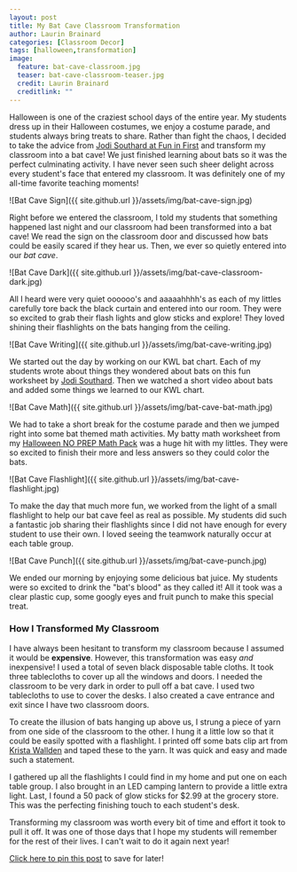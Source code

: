 ```yaml
---
layout: post
title: My Bat Cave Classroom Transformation
author: Laurin Brainard
categories: [Classroom Decor]
tags: [halloween,transformation]
image:
  feature: bat-cave-classroom.jpg
  teaser: bat-cave-classroom-teaser.jpg
  credit: Laurin Brainard
  creditlink: ""
---
```

Halloween is one of the craziest school days of the entire year. My students dress up in their Halloween costumes, we enjoy a costume parade, and students always bring treats to share. Rather than fight the chaos, I decided to take the advice from [Jodi Southard at Fun in First](https://funinfirst.com/) and transform my classroom into a bat cave! We just finished learning about bats so it was the perfect culminating activity. I have never seen such sheer delight across every student's face that entered my classroom. It was definitely one of my all-time favorite teaching moments! 

![Bat Cave Sign]({{ site.github.url }}/assets/img/bat-cave-sign.jpg)

Right before we entered the classroom, I told my students that something happened last night and our classroom had been transformed into a bat cave! We read the sign on the classroom door and discussed how bats could be easily scared if they hear us. Then, we ever so quietly entered into our *bat cave*.

![Bat Cave Dark]({{ site.github.url }}/assets/img/bat-cave-classroom-dark.jpg)

All I heard were very quiet oooooo's and aaaaahhhh's as each of my littles carefully tore back the black curtain and entered into our room. They were so excited to grab their flash lights and glow sticks and explore! They loved shining their flashlights on the bats hanging from the ceiling. 

![Bat Cave Writing]({{ site.github.url }}/assets/img/bat-cave-writing.jpg)

We started out the day by working on our KWL bat chart. Each of my students wrote about things they wondered about bats on this fun worksheet by [Jodi Southard](https://www.teacherspayteachers.com/Product/Bat-Freebies-354008). Then we watched a short video about bats and added some things we learned to our KWL chart. 

![Bat Cave Math]({{ site.github.url }}/assets/img/bat-cave-bat-math.jpg)

We had to take a short break for the costume parade and then we jumped right into some bat themed math activities. My batty math worksheet from my [Halloween NO PREP Math Pack](http://bit.ly/bat_cave) was a huge hit with my littles. They were so excited to finish their more and less answers so they could color the bats. 

![Bat Cave Flashlight]({{ site.github.url }}/assets/img/bat-cave-flashlight.jpg)

To make the day that much more fun, we worked from the light of a small flashlight to help our bat cave feel as real as possible. My students did such a fantastic job sharing their flashlights since I did not have enough for every student to use their own. I loved seeing the teamwork naturally occur at each table group.

![Bat Cave Punch]({{ site.github.url }}/assets/img/bat-cave-punch.jpg)

We ended our morning by enjoying some delicious bat juice. My students were so excited to drink the "bat's blood" as they called it! All it took was a clear plastic cup, some googly eyes and fruit punch to make this special treat. 

### How I Transformed My Classroom

I have always been hesitant to transform my classroom because I assumed it would be **expensive**. However, this transformation was easy *and* inexpensive! I used a total of seven black disposable table cloths. It took three tablecloths to cover up all the windows and doors. I needed the classroom to be very dark in order to pull off a bat cave. I used two tablecloths to use to cover the desks. I also created a cave entrance and exit since I have two classroom doors. 

To create the illusion of bats hanging up above us, I strung a piece of yarn from one side of the classroom to the other. I hung it a little low so that it could be easily spotted with a flashlight. I printed off some bats clip art from [Krista Wallden](https://www.teacherspayteachers.com/Store/Krista-Wallden-Creative-Clips) and taped these to the yarn. It was quick and easy and made such a statement.

I gathered up all the flashlights I could find in my home and put one on each table group. I also brought in an LED camping lantern to provide a little extra light. Last, I found a 50 pack of glow sticks for $2.99 at the grocery store. This was the perfecting finishing touch to each student's desk. 

Transforming my classroom was worth every bit of time and effort it took to pull it off. It was one of those days that I hope my students will remember for the rest of their lives. I can't wait to do it again next year!

[Click here to pin this post](https://pin.it/2o21rX4) to save for later!